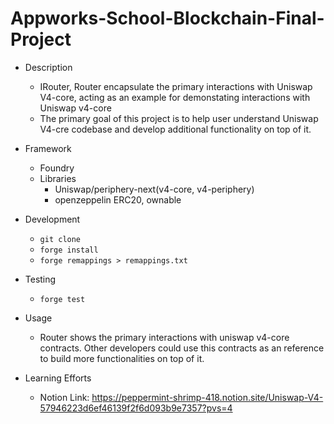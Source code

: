 # Appworks-School-Blockchain-Final-Project
- Description
    - IRouter, Router encapsulate the primary interactions with Uniswap V4-core, acting as an example for demonstating interactions with Uniswap v4-core
    - The primary goal of this project is to help user understand Uniswap V4-cre codebase and develop additional functionality on top of it.

- Framework
    - Foundry
    - Libraries
        - Uniswap/periphery-next(v4-core, v4-periphery)
        - openzeppelin ERC20, ownable

- Development
    - `git clone`
    - `forge install`
    - `forge remappings > remappings.txt`
    

- Testing
    - `forge test`

- Usage
    - Router shows the primary interactions with uniswap v4-core contracts. Other developers could use this contracts as an reference to build more functionalities on top of it.
    
- Learning Efforts
    - Notion Link: https://peppermint-shrimp-418.notion.site/Uniswap-V4-57946223d6ef46139f2f6d093b9e7357?pvs=4
